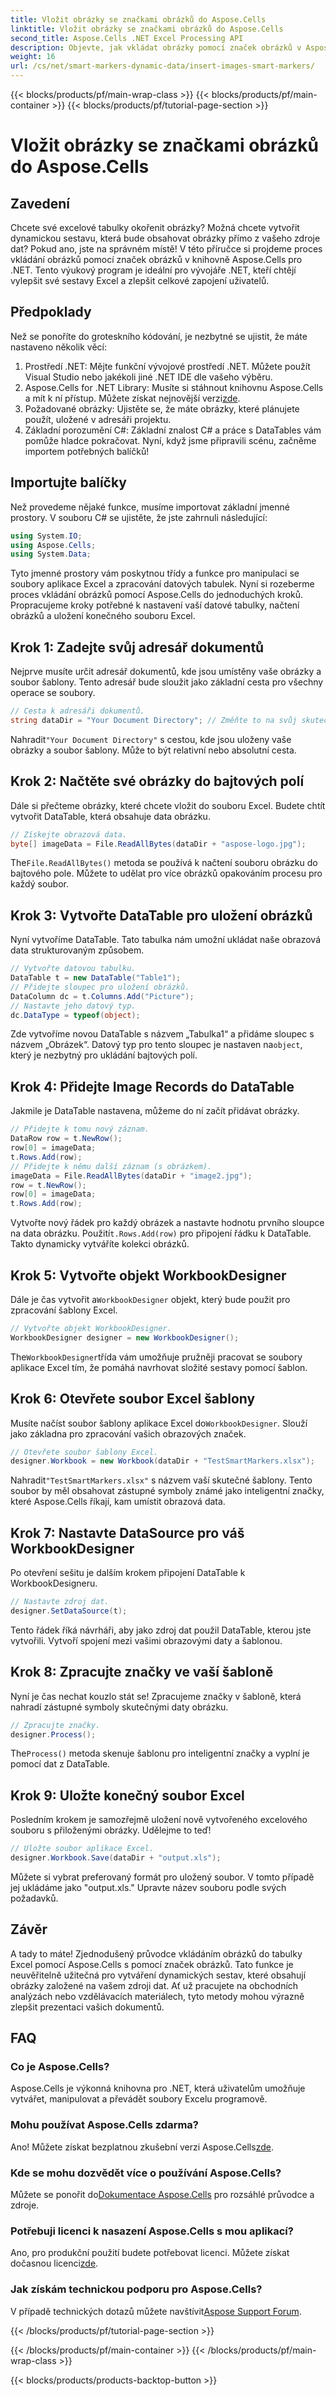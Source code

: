 ```yaml
---
title: Vložit obrázky se značkami obrázků do Aspose.Cells
linktitle: Vložit obrázky se značkami obrázků do Aspose.Cells
second_title: Aspose.Cells .NET Excel Processing API
description: Objevte, jak vkládat obrázky pomocí značek obrázků v Aspose.Cells pro .NET s naším podrobným průvodcem! Efektivně vylepšete své sestavy Excel pomocí vizuálů.
weight: 16
url: /cs/net/smart-markers-dynamic-data/insert-images-smart-markers/
---
```


{{< blocks/products/pf/main-wrap-class >}}
{{< blocks/products/pf/main-container >}}
{{< blocks/products/pf/tutorial-page-section >}}

# Vložit obrázky se značkami obrázků do Aspose.Cells

## Zavedení
Chcete své excelové tabulky okořenit obrázky? Možná chcete vytvořit dynamickou sestavu, která bude obsahovat obrázky přímo z vašeho zdroje dat? Pokud ano, jste na správném místě! V této příručce si projdeme proces vkládání obrázků pomocí značek obrázků v knihovně Aspose.Cells pro .NET. Tento výukový program je ideální pro vývojáře .NET, kteří chtějí vylepšit své sestavy Excel a zlepšit celkové zapojení uživatelů.
## Předpoklady
Než se ponoříte do groteskního kódování, je nezbytné se ujistit, že máte nastaveno několik věcí:
1. Prostředí .NET: Mějte funkční vývojové prostředí .NET. Můžete použít Visual Studio nebo jakékoli jiné .NET IDE dle vašeho výběru.
2.  Aspose.Cells for .NET Library: Musíte si stáhnout knihovnu Aspose.Cells a mít k ní přístup. Můžete získat nejnovější verzi[zde](https://releases.aspose.com/cells/net/).
3. Požadované obrázky: Ujistěte se, že máte obrázky, které plánujete použít, uložené v adresáři projektu.
4. Základní porozumění C#: Základní znalost C# a práce s DataTables vám pomůže hladce pokračovat.
Nyní, když jsme připravili scénu, začněme importem potřebných balíčků!
## Importujte balíčky
Než provedeme nějaké funkce, musíme importovat základní jmenné prostory. V souboru C# se ujistěte, že jste zahrnuli následující:
```csharp
using System.IO;
using Aspose.Cells;
using System.Data;
```
Tyto jmenné prostory vám poskytnou třídy a funkce pro manipulaci se soubory aplikace Excel a zpracování datových tabulek.
Nyní si rozeberme proces vkládání obrázků pomocí Aspose.Cells do jednoduchých kroků. Propracujeme kroky potřebné k nastavení vaší datové tabulky, načtení obrázků a uložení konečného souboru Excel.
## Krok 1: Zadejte svůj adresář dokumentů
Nejprve musíte určit adresář dokumentů, kde jsou umístěny vaše obrázky a soubor šablony. Tento adresář bude sloužit jako základní cesta pro všechny operace se soubory.
```csharp
// Cesta k adresáři dokumentů.
string dataDir = "Your Document Directory"; // Změňte to na svůj skutečný adresář
```
 Nahradit`"Your Document Directory"` s cestou, kde jsou uloženy vaše obrázky a soubor šablony. Může to být relativní nebo absolutní cesta.
## Krok 2: Načtěte své obrázky do bajtových polí
Dále si přečteme obrázky, které chcete vložit do souboru Excel. Budete chtít vytvořit DataTable, která obsahuje data obrázku.
```csharp
// Získejte obrazová data.
byte[] imageData = File.ReadAllBytes(dataDir + "aspose-logo.jpg");
```
 The`File.ReadAllBytes()` metoda se používá k načtení souboru obrázku do bajtového pole. Můžete to udělat pro více obrázků opakováním procesu pro každý soubor.
## Krok 3: Vytvořte DataTable pro uložení obrázků
Nyní vytvoříme DataTable. Tato tabulka nám umožní ukládat naše obrazová data strukturovaným způsobem.
```csharp
// Vytvořte datovou tabulku.
DataTable t = new DataTable("Table1");
// Přidejte sloupec pro uložení obrázků.
DataColumn dc = t.Columns.Add("Picture");
// Nastavte jeho datový typ.
dc.DataType = typeof(object);
```
 Zde vytvoříme novou DataTable s názvem „Tabulka1“ a přidáme sloupec s názvem „Obrázek“. Datový typ pro tento sloupec je nastaven na`object`, který je nezbytný pro ukládání bajtových polí.
## Krok 4: Přidejte Image Records do DataTable
Jakmile je DataTable nastavena, můžeme do ní začít přidávat obrázky.
```csharp
// Přidejte k tomu nový záznam.
DataRow row = t.NewRow();
row[0] = imageData;
t.Rows.Add(row);
// Přidejte k němu další záznam (s obrázkem).
imageData = File.ReadAllBytes(dataDir + "image2.jpg");
row = t.NewRow();
row[0] = imageData;
t.Rows.Add(row);
```
 Vytvořte nový řádek pro každý obrázek a nastavte hodnotu prvního sloupce na data obrázku. Použití`t.Rows.Add(row)` pro připojení řádku k DataTable. Takto dynamicky vytváříte kolekci obrázků.
## Krok 5: Vytvořte objekt WorkbookDesigner
 Dále je čas vytvořit a`WorkbookDesigner` objekt, který bude použit pro zpracování šablony Excel.
```csharp
// Vytvořte objekt WorkbookDesigner.
WorkbookDesigner designer = new WorkbookDesigner();
```
 The`WorkbookDesigner`třída vám umožňuje pružněji pracovat se soubory aplikace Excel tím, že pomáhá navrhovat složité sestavy pomocí šablon.
## Krok 6: Otevřete soubor Excel šablony
 Musíte načíst soubor šablony aplikace Excel do`WorkbookDesigner`. Slouží jako základna pro zpracování vašich obrazových značek.
```csharp
// Otevřete soubor šablony Excel.
designer.Workbook = new Workbook(dataDir + "TestSmartMarkers.xlsx");
```
 Nahradit`"TestSmartMarkers.xlsx"` s názvem vaší skutečné šablony. Tento soubor by měl obsahovat zástupné symboly známé jako inteligentní značky, které Aspose.Cells říkají, kam umístit obrazová data.
## Krok 7: Nastavte DataSource pro váš WorkbookDesigner
Po otevření sešitu je dalším krokem připojení DataTable k WorkbookDesigneru.
```csharp
// Nastavte zdroj dat.
designer.SetDataSource(t);
```
Tento řádek říká návrháři, aby jako zdroj dat použil DataTable, kterou jste vytvořili. Vytvoří spojení mezi vašimi obrazovými daty a šablonou.
## Krok 8: Zpracujte značky ve vaší šabloně
Nyní je čas nechat kouzlo stát se! Zpracujeme značky v šabloně, která nahradí zástupné symboly skutečnými daty obrázku.
```csharp
// Zpracujte značky.
designer.Process();
```
 The`Process()` metoda skenuje šablonu pro inteligentní značky a vyplní je pomocí dat z DataTable.
## Krok 9: Uložte konečný soubor Excel
Posledním krokem je samozřejmě uložení nově vytvořeného excelového souboru s přiloženými obrázky. Udělejme to teď!
```csharp
// Uložte soubor aplikace Excel.
designer.Workbook.Save(dataDir + "output.xls");
```
Můžete si vybrat preferovaný formát pro uložený soubor. V tomto případě jej ukládáme jako "output.xls." Upravte název souboru podle svých požadavků.
## Závěr
A tady to máte! Zjednodušený průvodce vkládáním obrázků do tabulky Excel pomocí Aspose.Cells s pomocí značek obrázků. Tato funkce je neuvěřitelně užitečná pro vytváření dynamických sestav, které obsahují obrázky založené na vašem zdroji dat. Ať už pracujete na obchodních analýzách nebo vzdělávacích materiálech, tyto metody mohou výrazně zlepšit prezentaci vašich dokumentů.
## FAQ
### Co je Aspose.Cells?
Aspose.Cells je výkonná knihovna pro .NET, která uživatelům umožňuje vytvářet, manipulovat a převádět soubory Excelu programově.
### Mohu používat Aspose.Cells zdarma?
Ano! Můžete získat bezplatnou zkušební verzi Aspose.Cells[zde](https://releases.aspose.com/).
### Kde se mohu dozvědět více o používání Aspose.Cells?
 Můžete se ponořit do[Dokumentace Aspose.Cells](https://reference.aspose.com/cells/net/) pro rozsáhlé průvodce a zdroje.
### Potřebuji licenci k nasazení Aspose.Cells s mou aplikací?
 Ano, pro produkční použití budete potřebovat licenci. Můžete získat dočasnou licenci[zde](https://purchase.aspose.com/temporary-license/).
### Jak získám technickou podporu pro Aspose.Cells?
 V případě technických dotazů můžete navštívit[Aspose Support Forum](https://forum.aspose.com/c/cells/9).

{{< /blocks/products/pf/tutorial-page-section >}}

{{< /blocks/products/pf/main-container >}}
{{< /blocks/products/pf/main-wrap-class >}}

{{< blocks/products/products-backtop-button >}}

